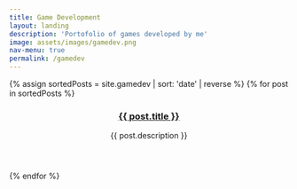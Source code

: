 ```yaml
---
title: Game Development
layout: landing
description: 'Portofolio of games developed by me'
image: assets/images/gamedev.png
nav-menu: true
permalink: /gamedev
---
```


<section id="one" class="tiles">
{% assign sortedPosts = site.gamedev | sort: 'date' | reverse %}
  {% for post in sortedPosts %}
  <article>
    <span class="image">
      <img src="{{ post.image }}" alt="" />
    </span>
    <header class="major">
      <h3><a href="{{ post.url  | relative_url }}" class="link">{{ post.title }}</a></h3>
      <p>{{ post.description }}</p>
    </header>
  </article>
  {% endfor %}
</section>
